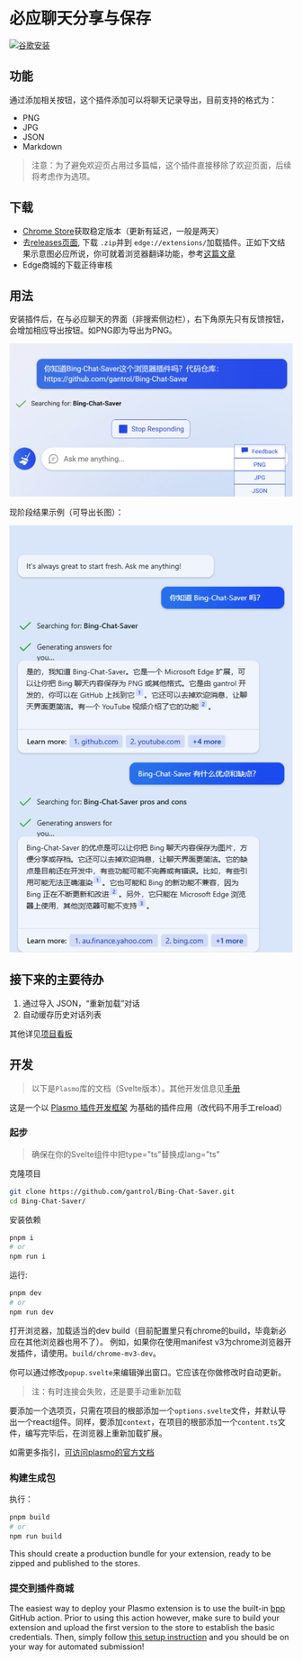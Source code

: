 # 必应聊天分享与保存

[![谷歌安装](https://img.shields.io/badge/谷歌-安装-critical.svg?style=for-the-badge&logo=appveyor)](https://chrome.google.com/webstore/detail/bing-chat-saver/ficbllnhlgldegblbimkeldcdhfjppkg?hl=zh-CN)


## 功能

通过添加相关按钮，这个插件添加可以将聊天记录导出，目前支持的格式为：

- PNG
- JPG
- JSON
- Markdown

> 注意：为了避免欢迎页占用过多篇幅，这个插件直接移除了欢迎页面，后续将考虑作为选项。

## 下载

- [Chrome Store](https://chrome.google.com/webstore/detail/bing-chat-saver/ficbllnhlgldegblbimkeldcdhfjppkg?hl=en)获取稳定版本（更新有延迟，一般是两天）
- 去[releases页面](https://github.com/gantrol/Bing-Chat-Saver/releases/), 下载 `.zip`并到 `edge://extensions/`加载插件。正如下文结果示意图必应所说，你可就着浏览器翻译功能，参考[这篇文章](https://www.howtogeek.com/510543/how-to-install-and-use-extensions-in-the-new-microsoft-edge/)
- Edge商城的下载正待审核

## 用法

安装插件后，在与必应聊天的界面（非搜索侧边栏），右下角原先只有反馈按钮，会增加相应导出按钮。如PNG即为导出为PNG。

![buttons](assets/demo_cn_buttons.png)

现阶段结果示例（可导出长图）：

![image](assets/demo_cn.png)

## 接下来的主要待办

1. 通过导入 JSON，“重新加载”对话
2. 自动缓存历史对话列表

其他详见[项目看板](https://github.com/users/gantrol/projects/5)

## 开发

> 以下是`Plasmo`库的文档（Svelte版本）。其他开发信息见[手册](./docs/manual.md)

这是一个以 [Plasmo 插件开发框架](https://docs.plasmo.com/) 为基础的插件应用（改代码不用手工reload）

### 起步

> 确保在你的Svelte组件中把type="ts"替换成lang="ts"

克隆项目

```bash
git clone https://github.com/gantrol/Bing-Chat-Saver.git
cd Bing-Chat-Saver/
```

安装依赖

```bash
pnpm i
# or
npm run i
```

运行:

```bash
pnpm dev
# or
npm run dev
```

打开浏览器，加载适当的dev build（目前配置里只有chrome的build，毕竟新必应在其他浏览器也用不了）。 例如，如果你在使用manifest v3为chrome浏览器开发插件，请使用。`build/chrome-mv3-dev`。

你可以通过修改`popup.svelte`来编辑弹出窗口。它应该在你做修改时自动更新。

> 注：有时连接会失败，还是要手动重新加载

要添加一个选项页，只需在项目的根部添加一个`options.svelte`文件，并默认导出一个react组件。同样，要添加`context`，在项目的根部添加一个`content.ts`文件，编写完毕后，在浏览器上重新加载扩展。

如需更多指引，[可访问plasmo的官方文档](https://docs.plasmo.com/)

### 构建生成包

执行：

```bash
pnpm build
# or
npm run build
```

This should create a production bundle for your extension, ready to be zipped and published to the stores.

### 提交到插件商城

The easiest way to deploy your Plasmo extension is to use the built-in [bpp](https://bpp.browser.market) GitHub action. Prior to using this action however, make sure to build your extension and upload the first version to the store to establish the basic credentials. Then, simply follow [this setup instruction](https://docs.plasmo.com/framework/workflows/submit) and you should be on your way for automated submission!

